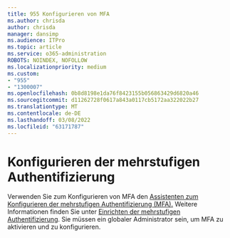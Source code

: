 ```yaml
---
title: 955 Konfigurieren von MFA
ms.author: chrisda
author: chrisda
manager: dansimp
ms.audience: ITPro
ms.topic: article
ms.service: o365-administration
ROBOTS: NOINDEX, NOFOLLOW
ms.localizationpriority: medium
ms.custom:
- "955"
- "1300007"
ms.openlocfilehash: 0b8d8198e1da76f8423155b056863429d6820a46
ms.sourcegitcommit: d11262728f0617a843a0117cb5172aa322022b27
ms.translationtype: MT
ms.contentlocale: de-DE
ms.lasthandoff: 03/08/2022
ms.locfileid: "63171787"
---
```

# <a name="configure-multifactor-authentication"></a>Konfigurieren der mehrstufigen Authentifizierung

Verwenden Sie zum Konfigurieren von MFA den [Assistenten zum Konfigurieren der mehrstufigen Authentifizierung (MFA).](https://admin.microsoft.com/AdminPortal/Home?#/modernonboarding/mfasetupguide) Weitere Informationen finden Sie unter [Einrichten der mehrstufigen Authentifizierung](https://docs.microsoft.com/microsoft-365/admin/security-and-compliance/set-up-multi-factor-authentication). Sie müssen ein globaler Administrator sein, um MFA zu aktivieren und zu konfigurieren.
